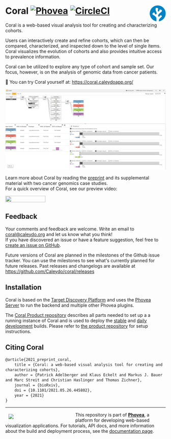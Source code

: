 
Coral [![Phovea][phovea-image]][phovea-url] [![CircleCI](https://circleci.com/gh/Caleydo/coral.svg?style=svg)](https://circleci.com/gh/Caleydo/coral) <a href="https://coral.caleydoapp.org/"><img align="right" src="src/assets/favicon.svg" height="50"></img></a>
=====================

Coral is a web-based visual analysis tool for creating and characterizing cohorts.

Users can interactively create and refine cohorts, which can then be compared, characterized, and inspected down to the level of single items.
Coral visualizes the evolution of cohorts and also provides intuitive access to prevalence information.

Coral can be utilized to explore any type of cohort and sample set. Our focus, however, is on the analysis of genomic data from cancer patients.

🚀 You can try Coral yourself at: https://coral.caleydoapp.org/

![screenshot](media/screenshot.full.png?raw=true "Screenshot")


Learn more about Coral by reading the [preprint](https://jku-vds-lab.at/publications/2021_preprint_coral/) and its supplemental material with two cancer genomics case studies.  
For a quick overview of Coral, see our preview video:

[<img src="https://img.youtube.com/vi/eaYfPnrufyY/maxresdefault.jpg" width=50% height=50%>](https://www.youtube.com/watch?v=eaYfPnrufyY)

Feedback
------------

Your comments and feedback are welcome. Write an email to coral@caleydo.org and let us know what you think!  
If you have discovered an issue or have a feature suggestion, feel free to [create an issue on GitHub](https://github.com/Caleydo/coral/issues).

Future versions of Coral are planned in the milestones of the Github issue tracker. You can use the milestones to see what's currently planned for future releases.
Past releases and changelogs are available at https://github.com/Caleydo/coral/releases


Installation
------------

Coral is based on the [Target Discovery Platform](https://github.com/datavisyn/tdp_core) and uses the [Phovea Server](https://github.com/phovea/phovea_server) to run the backend and multiple other Phovea plugins.

The [Coral Product repository](https://github.com/Caleydo/coral_product) describes all parts needed to set up a a running instance of Coral and is used to deploy the [stable](https://coral.caleydoapp.org/) and [daily development]((https://coral-daily.caleydoapp.org/)) builds.
Please refer to [the product repository](https://github.com/Caleydo/coral_product) for setup instructions.


Citing Coral
------------

```
@article{2021_preprint_coral,
    title = {Coral: a web-based visual analysis tool for creating and characterizing cohorts},
    author = {Patrick Adelberger and Klaus Eckelt and Markus J. Bauer and Marc Streit and Christian Haslinger and Thomas Zichner},
    journal = {bioRxiv},
    doi = {10.1101/2021.05.26.445802},
    year = {2021}
}
```


***

<a href="https://caleydo.org"><img src="http://caleydo.org/assets/images/logos/caleydo.svg" align="left" width="200px" hspace="10" vspace="6"></a>
This repository is part of **[Phovea](http://phovea.caleydo.org/)**, a platform for developing web-based visualization applications. For tutorials, API docs, and more information about the build and deployment process, see the [documentation page](http://phovea.caleydo.org).


[phovea-image]: https://img.shields.io/badge/Phovea-Application-1BA64E.svg
[phovea-url]: https://phovea.caleydo.org
[npm-image]: https://badge.fury.io/js/coral.svg
[npm-url]: https://npmjs.org/package/coral
